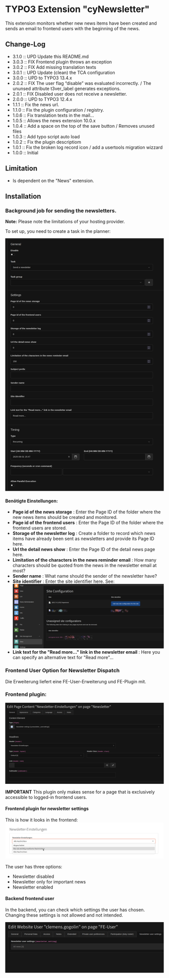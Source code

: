 # TYPO3 Extension "cyNewsletter"

This extension monitors whether new news items have been created and sends an email to frontend users with the beginning of the news.

## Change-Log

* 3.1.0 :: UPD Update this README.md
* 3.0.3 :: FIX Frontend plugin throws an exception
* 3.0.2 :: FIX Add missing translation texts
* 3.0.1 :: UPD Update (clean) the TCA configuration
* 3.0.0 :: UPD to TYPO3 13.4.x
* 2.0.2 :: FIX The user flag “disable” was evaluated incorrectly. / The ununsed attribute t3ver_label generates exceptions.
* 2.0.1 :: FIX Disabled user does not receive a newsletter.
* 2.0.0 :: UPD to TYPO3 12.4.x
* 1.1.1 :: Fix the news url.
* 1.1.0 :: Fix the plugin configuration / registry.
* 1.0.6 :: Fix translation texts in the mail...
* 1.0.5 :: Allows the news extension 10.0.x
* 1.0.4 :: Add a space on the top of the save button / Removes unused files
* 1.0.3 :: Add typo script auto load
* 1.0.2 :: Fix the plugin descriptiom
* 1.0.1 :: Fix the broken log record icon / add a usertools migration wizzard
* 1.0.0 :: Initial

## Limitation

* Is dependent on the "News" extension.

## Installation

### Background job for sending the newsletters.

**Note:** Please note the limitations of your hosting provider.

To set up, you need to create a task in the planner:

![Neue Task anlegen...](Documentation/images/screenshot.task.configuration.png)

#### Benötigte Einstellungen: 

* **Page id of the news storage** : Enter the Page ID of the folder where the new news items should be created and monitored.
* **Page id of the frontend users** : Enter the Page ID of the folder where the frontend users are stored.
* **Storage of the newsletter log** : Create a folder to record which news items have already been sent as newsletters and provide its Page ID here.
* **Url the detail news show** : Enter the Page ID of the detail news page here.
* **Limitation of the characters in the news reminder email** : How many characters should be quoted from the news in the newsletter email at most?
* **Sender name** : What name should the sender of the newsletter have?
* **Site identifier** : Enter the site identifier here. See:
  ![Site configuration...](Documentation/images/screenshot.siteIdentifier.png)
* **Link text for the "Read more..." link in the newsletter email** : Here you can specify an alternative text for "Read more"...

### Frontend User Option for Newsletter Dispatch

Die Erweiterung liefert eine FE-User-Erweiterung und FE-Plugin mit.

### Frontend plugin: 

![Frontend plugin...](Documentation/images/screenshot.feplugin.contentElement.newsletterSetting.png)

**IMPORTANT** This plugin only makes sense for a page that is exclusively accessible to logged-in frontend users.

#### Frontend plugin for newsletter settings

This is how it looks in the frontend:
![Newsletter settings...](Documentation/images/screenshot.feplugin.newsletterSetting.png)

The user has three options:

* Newsletter disabled
* Newsletter only for important news
* Newsletter enabled

#### Backend frontend user

In the backend, you can check which settings the user has chosen. Changing these settings is not allowed and not intended.

![Newsletter settings...](Documentation/images/screenshot.feUser.newsletterSetting.png)



